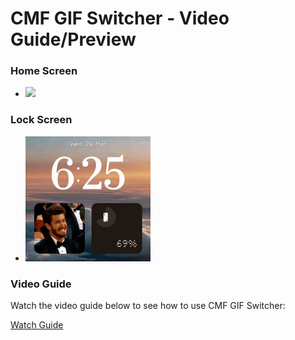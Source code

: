 # CMF GIF Switcher - Video Guide/Preview

### Home Screen
- <img src="Guide/HomeScreen.gif" width="200px">

### Lock Screen
- <img src="Guide/LockScreen.gif" width="200px">

### Video Guide  
Watch the video guide below to see how to use CMF GIF Switcher:  

[Watch Guide](Guide/guide.mp4)